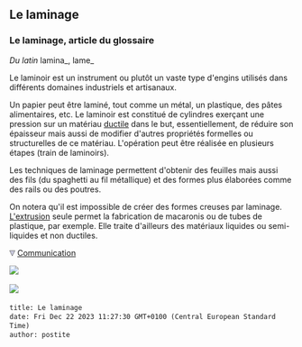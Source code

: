 ## Le laminage
### Le laminage, article du glossaire
 _Du latin_ lamina_, lame_ 

Le laminoir est un instrument ou plutôt un vaste type d'engins utilisés dans différents domaines industriels et artisanaux.

Un papier peut être laminé, tout comme un métal, un plastique, des pâtes alimentaires, etc. Le laminoir est constitué de cylindres exerçant une pression sur un matériau [ductile](ductilite.html) dans le but, essentiellement, de réduire son épaisseur mais aussi de modifier d'autres propriétés formelles ou structurelles de ce matériau. L'opération peut être réalisée en plusieurs étapes (train de laminoirs).

Les techniques de laminage permettent d'obtenir des feuilles mais aussi des fils (du spaghetti au fil métallique) et des formes plus élaborées comme des rails ou des poutres.

On notera qu'il est impossible de créer des formes creuses par laminage. [L'extrusion](extrusion.html) seule permet la fabrication de macaronis ou de tubes de plastique, par exemple. Elle traite d'ailleurs des matériaux liquides ou semi-liquides et non ductiles.



![](images/flechebas.gif) [Communication](http://www.artrealite.com/annonceurs.htm) 

[![](https://cbonvin.fr/sites/regie.artrealite.com/visuels/campagne1.png)](index-2.html#20131014)

![](https://cbonvin.fr/sites/regie.artrealite.com/visuels/campagne2.png)
```
title: Le laminage
date: Fri Dec 22 2023 11:27:30 GMT+0100 (Central European Standard Time)
author: postite
```
